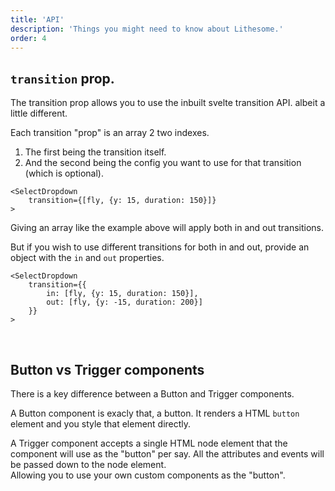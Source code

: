 ```yaml
---
title: 'API'
description: 'Things you might need to know about Lithesome.'
order: 4
---
```


## `transition` prop.

The transition prop allows you to use the inbuilt svelte transition API. albeit a little different.

Each transition "prop" is an array 2 two indexes.

1. The first being the transition itself.
2. And the second being the config you want to use for that transition (which is optional).

```svelte
<SelectDropdown
	transition={[fly, {y: 15, duration: 150}]}
>
```

Giving an array like the example above will apply both in and out transitions.

But if you wish to use different transitions for both in and out, provide an object with the `in` and `out` properties.

```svelte
<SelectDropdown
	transition={{
		in: [fly, {y: 15, duration: 150}],
		out: [fly, {y: -15, duration: 200}]
	}}
>
```

<br>

## Button vs Trigger components

There is a key difference between a Button and Trigger components.

A Button component is exacly that, a button. It renders a HTML `button` element and you style that element directly.

A Trigger component accepts a single HTML node element that the component will use as the "button" per say. All the attributes and events will be passed down to the node element.  
Allowing you to use your own custom components as the "button".
